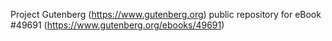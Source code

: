 Project Gutenberg (https://www.gutenberg.org) public repository for eBook #49691 (https://www.gutenberg.org/ebooks/49691)
